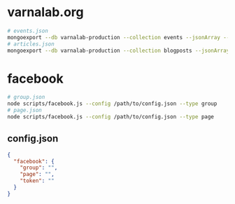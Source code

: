 
# varnalab.org

```bash
# events.json
mongoexport --db varnalab-production --collection events --jsonArray --out events.json
# articles.json
mongoexport --db varnalab-production --collection blogposts --jsonArray --out articles.json
```

# facebook

```bash
# group.json
node scripts/facebook.js --config /path/to/config.json --type group
# page.json
node scripts/facebook.js --config /path/to/config.json --type page
```

## config.json

```json
{
  "facebook": {
    "group": "",
    "page": "",
    "token": ""
  }
}
```
